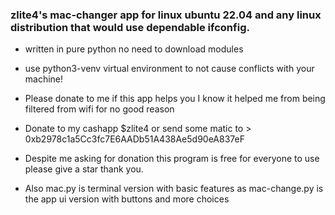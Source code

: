 ### zlite4's mac-changer app for linux ubuntu 22.04 and any linux distribution that would use dependable ifconfig.

* written in pure python no need to download modules

* use python3-venv virtual environment to not cause conflicts with your machine!

* Please donate to me if this app helps you I know it helped me from being filtered from wifi for no good reason
* Donate to my cashapp $zlite4 or send some matic to > 0xb2978c1a5Cc3fc7E6AADb51A438Ae5d90eA837eF

* Despite me asking for donation this program is free for everyone to use please give a star thank you.

* Also mac.py is terminal version with basic features as mac-change.py is the app ui version with buttons and more choices
